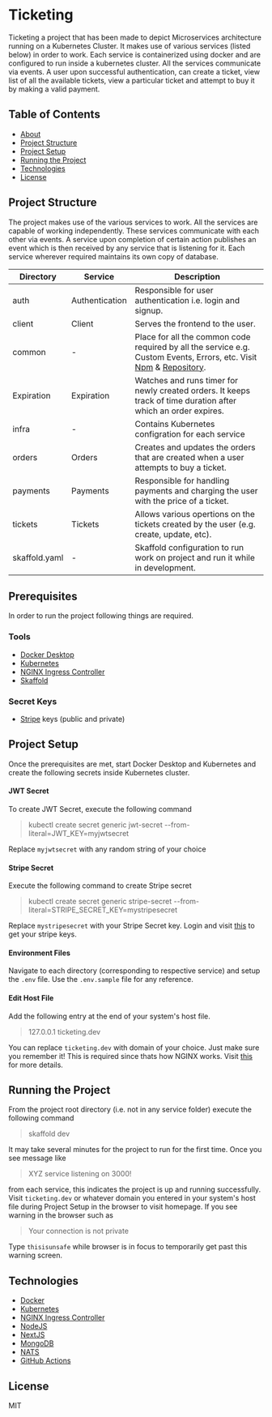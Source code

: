 # Ticketing

Ticketing a project that has been made to depict Microservices architecture running on a Kubernetes Cluster. It makes use of various services (listed below) in order to work.
Each service is containerized using docker and are configured to run inside a kubernetes cluster. All the services communicate via events. 
A user upon successful authentication, can create a ticket, view list of all the available tickets, view a particular ticket and attempt to buy it by making a valid payment.

## Table of Contents
- [About](#Ticketing)
- [Project Structure](#Project-Structure)
- [Project Setup](#Project-Setup)
- [Running the Project](#Running-the-Project)
- [Technologies](#Technologies)
- [License](#License)

## Project Structure
The project makes use of the various services to work. All the services are capable of working independently. These services communicate with each other via events. A service upon completion of certain action publishes an event which is then received by any service that is listening for it. Each service wherever required maintains its own copy of database.

| Directory | Service | Description |
| ------ | ------ | ------ |
| auth | Authentication | Responsible for user authentication i.e. login and signup. |
| client | Client | Serves the frontend to the user. |
| common | - | Place for all the common code required by all the service e.g. Custom Events, Errors, etc. Visit [Npm][CommonNPMLink] & [Repository][CommomRepoLink]. |
| Expiration | Expiration | Watches and runs timer for newly created orders. It keeps track of time duration after which an  order expires. |
| infra | - | Contains Kubernetes configration for each service |
| orders | Orders | Creates and updates the orders that are created when a user attempts to buy a ticket. |
| payments | Payments | Responsible for handling payments and charging the user with the price of a ticket. |
| tickets | Tickets | Allows various opertions on the tickets created by the user (e.g. create, update, etc). |
| skaffold.yaml | - | Skaffold configuration to run work on project and run it while in development. |


## Prerequisites
In order to run the project following things are required.
### Tools
- [Docker Desktop][DD]
- [Kubernetes][k8s]
- [NGINX Ingress Controller][NIC]
- [Skaffold]
### Secret Keys
- [Stripe] keys (public and private)

## Project Setup
Once the prerequisites are met, start Docker Desktop and Kubernetes and create the following secrets inside Kubernetes cluster.
#### JWT Secret
To create JWT Secret, execute the following command
> kubectl create secret generic jwt-secret --from-literal=JWT_KEY=myjwtsecret

Replace ```myjwtsecret``` with any random string of your choice
#### Stripe Secret
Execute the following command to create Stripe secret
> kubectl create secret generic stripe-secret --from-literal=STRIPE_SECRET_KEY=mystripesecret

Replace ```mystripesecret``` with your Stripe Secret key. Login and visit [this][StripeAPIPage] to get your stripe keys.

#### Environment Files
Navigate to each directory (corresponding to respective service) and setup the ```.env``` file. Use the ```.env.sample``` file for any reference.

#### Edit Host File
Add the following entry at the end of your system's host file.
> 127.0.0.1 ticketing.dev

You can replace ```ticketing.dev``` with domain of your choice. Just make sure you remember it!
This is required since thats how NGINX works. Visit [this][ModifyHostsFile] for more details.

## Running the Project
From the project root directory (i.e. not in any service folder) execute the following command
> skaffold dev

It may take several minutes for the project to run for the first time. Once you see message like
> XYZ service listening on 3000!

from each service, this indicates the project is up and running successfully.
Visit ```ticketing.dev``` or whatever domain you entered in your system's host file during Project Setup in the browser to visit homepage. If you see warning in the browser such as
> Your connection is not private

Type ```thisisunsafe``` while browser is in focus to temporarily get past this warning screen.

## Technologies
- [Docker]
- [Kubernetes]
- [NGINX Ingress Controller][NIC]
- [NodeJS]
- [NextJS]
- [MongoDB]
- [NATS]
- [GitHub Actions]

## License
MIT


   [Docker]: <https://www.docker.com>
   [Kubernetes]: <https://kubernetes.io/>
   [NATS]: <https://github.com/nats-io>
   [NodeJS]: <https://nodejs.org/en/>
   [NextJS]: <https://nextjs.org/>
   [MongoDB]: <https://www.mongodb.com>
   [GitHub Actions]: <https://github.com/features/actions>
   [DD]: <https://www.docker.com/products/docker-desktop>
   [k8s]: <https://docs.docker.com/desktop/kubernetes/>
   [NIC]: <https://kubernetes.github.io/ingress-nginx/deploy/>
   [Skaffold]: <https://skaffold.dev/>
   [Stripe]: <https://stripe.com/>
   [StripeAPIPage]: <https://dashboard.stripe.com/test/apikeys>
   [ModifyHostsFile]: <https://docs.rackspace.com/support/how-to/modify-your-hosts-file/>
   [CommomRepoLink]: <https://github.com/dev-rish/rishtickets-common>
   [CommonNPMLink]: <https://www.npmjs.com/package/@rishtickets/common>
